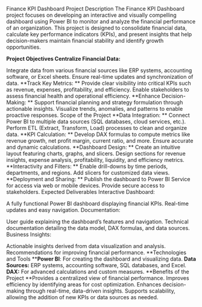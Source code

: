 Finance KPI Dashboard Project Description
The Finance KPI Dashboard project focuses on developing an interactive and visually compelling dashboard using Power BI to monitor and analyze the financial performance of an organization. This project is designed to consolidate financial data, calculate key performance indicators (KPIs), and present insights that help decision-makers maintain financial stability and identify growth opportunities.

**Project Objectives
Centralize Financial Data:**

Integrate data from various financial sources like ERP systems, accounting software, or Excel sheets.
Ensure real-time updates and synchronization of data.
**Track Key Metrics:
**
Provide clear visibility into critical KPIs such as revenue, expenses, profitability, and efficiency.
Enable stakeholders to assess financial health and operational efficiency.
**Enhance Decision-Making:
**
Support financial planning and strategy formulation through actionable insights.
Visualize trends, anomalies, and patterns to enable proactive responses.
Scope of the Project
**Data Integration:
**
Connect Power BI to multiple data sources (SQL databases, cloud services, etc.).
Perform ETL (Extract, Transform, Load) processes to clean and organize data.
**KPI Calculation:
**
Develop DAX formulas to compute metrics like revenue growth, net profit margin, current ratio, and more.
Ensure accurate and dynamic calculations.
**Dashboard Design:
**
Create an intuitive layout featuring charts, graphs, and slicers.
Design sections for revenue insights, expense analysis, profitability, liquidity, and efficiency metrics.
**Interactivity and Filters:
**
Enable drill-downs by time periods, departments, and regions.
Add slicers for customized data views.
**Deployment and Sharing:
**
Publish the dashboard to Power BI Service for access via web or mobile devices.
Provide secure access to stakeholders.
Expected Deliverables
Interactive Dashboard:

A fully functional Power BI dashboard displaying financial KPIs.
Real-time updates and easy navigation.
Documentation:

User guide explaining the dashboard’s features and navigation.
Technical documentation detailing the data model, DAX formulas, and data sources.
Business Insights:

Actionable insights derived from data visualization and analysis.
Recommendations for improving financial performance.
**Technologies and Tools
****Power BI**: For creating the dashboard and visualizing data.
**Data Sources:** ERP systems, accounting software, SQL databases, and Excel.
**DAX:** For advanced calculations and custom measures.
**Benefits of the Project
**Provides a centralized view of financial performance.
Improves efficiency by identifying areas for cost optimization.
Enhances decision-making through real-time, data-driven insights.
Supports scalability, allowing the addition of new KPIs or data sources as needed.
